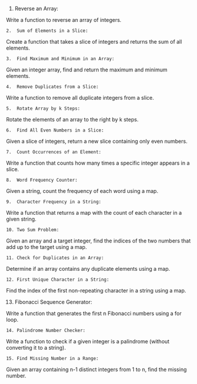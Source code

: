 1.	Reverse an Array:

Write a function to reverse an array of integers.

	2.	Sum of Elements in a Slice:

Create a function that takes a slice of integers and returns the sum of all elements.

	3.	Find Maximum and Minimum in an Array:

Given an integer array, find and return the maximum and minimum elements.

	4.	Remove Duplicates from a Slice:

Write a function to remove all duplicate integers from a slice.

	5.	Rotate Array by k Steps:

Rotate the elements of an array to the right by k steps.

	6.	Find All Even Numbers in a Slice:

Given a slice of integers, return a new slice containing only even numbers.

	7.	Count Occurrences of an Element:

Write a function that counts how many times a specific integer appears in a slice.





	8.	Word Frequency Counter:

Given a string, count the frequency of each word using a map.

	9.	Character Frequency in a String:

Write a function that returns a map with the count of each character in a given string.

	10.	Two Sum Problem:

Given an array and a target integer, find the indices of the two numbers that add up to the target using a map.

	11.	Check for Duplicates in an Array:

Determine if an array contains any duplicate elements using a map.

	12.	First Unique Character in a String:

Find the index of the first non-repeating character in a string using a map.



13.	Fibonacci Sequence Generator:

Write a function that generates the first n Fibonacci numbers using a for loop.

	14.	Palindrome Number Checker:

Write a function to check if a given integer is a palindrome (without converting it to a string).

	15.	Find Missing Number in a Range:

Given an array containing n-1 distinct integers from 1 to n, find the missing number.

